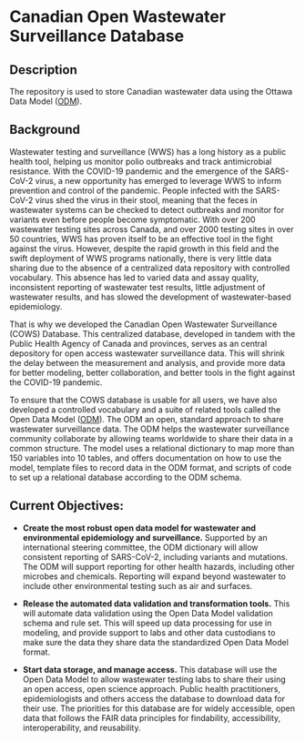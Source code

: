 # Canadian Open Wastewater Surveillance Database

## Description

The repository is used to store Canadian wastewater data using the Ottawa Data Model ([ODM](https://github.com/Big-Life-Lab/ODM)).

## Background

Wastewater testing and surveillance (WWS) has a long history as a public health tool, helping us monitor polio outbreaks and track antimicrobial resistance. With the COVID-19 pandemic and the emergence of the SARS-CoV-2 virus, a new opportunity has emerged to leverage WWS to inform prevention and control of the pandemic. People infected with the SARS-CoV-2 virus shed the virus in their stool, meaning that the feces in wastewater systems can be checked to detect outbreaks and monitor for variants even before people become symptomatic. With over 200 wastewater testing sites across Canada, and over 2000 testing sites in over 50 countries, WWS has proven itself to be an effective tool in the fight against the virus. However, despite the rapid growth in this field and the swift deployment of WWS programs nationally, there is very little data sharing due to the absence of a centralized data repository with controlled vocabulary. This absence has led to varied data and assay quality, inconsistent reporting of wastewater test results, little adjustment of wastewater results, and has slowed the development of wastewater-based epidemiology. 

That is why we developed the Canadian Open Wastewater Surveillance (COWS) Database. This centralized database, developed in tandem with the Public Health Agency of Canada and provinces, serves as an central depository for open access wastewater surveillance data. This will shrink the delay between the measurement and analysis, and provide more data for better modeling, better collaboration, and better tools in the fight against the COVID-19 pandemic. 

To ensure that the COWS database is usable for all users, we have also developed a controlled vocabulary and a suite of related tools called the Open Data Model ([ODM](https://github.com/Big-Life-Lab/ODM)). The ODM an open, standard approach to share wastewater surveillance data. The ODM helps the wastewater surveillance community collaborate by allowing teams worldwide to share their data in a common structure. The model uses a relational dictionary to map more than 150 variables into 10 tables, and offers documentation on how to use the model, template files to record data in the ODM format, and scripts of code to set up a relational database according to the ODM schema.  

## Current Objectives: 
- **Create the most robust open data model for wastewater and environmental epidemiology and surveillance.** Supported by an international steering committee, the ODM dictionary will allow consistent reporting of SARS-CoV-2, including variants and mutations. The ODM will support reporting for other health hazards, including other microbes and chemicals. Reporting will expand beyond wastewater to include other environmental testing such as air and surfaces. 
 
- **Release the automated data validation and transformation tools.** This will automate data validation using the Open Data Model validation schema and rule set. This will speed up data processing for use in modeling, and provide support to labs and other data custodians to make sure the data they share data the standardized Open Data Model format. 
 
- **Start data storage, and manage access.** This database will use the Open Data Model to allow wastewater testing labs to share their using an open access, open science approach. Public health practitioners, epidemiologists and others access the database to download data for their use. The priorities for this database are for widely accessible, open data that follows the FAIR data principles for findability, accessibility, interoperability, and reusability.  